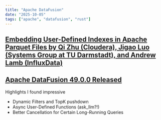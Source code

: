 ```yaml
---
title: "Apache DataFusion"
date: "2025-10-05"
tags: ["apache", "datafusion", "rust"]
---
```


## [Embedding User-Defined Indexes in Apache Parquet Files by Qi Zhu (Cloudera), Jigao Luo (Systems Group at TU Darmstadt), and Andrew Lamb (InfluxData)](https://datafusion.apache.org/blog/2025/07/14/user-defined-parquet-indexes/)

## [Apache DataFusion 49.0.0 Released](https://datafusion.apache.org/blog/2025/07/28/datafusion-49.0.0/)

Highlights I found impressive

- Dynamic Filters and TopK pushdown
- Async User-Defined Functions (ask_llm?!)
- Better Cancellation for Certain Long-Running Queries
